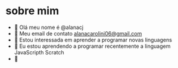# sobre mim

- 👋 Olá meu nome é @alanacj
- 🌱 Meu email de contato alanacarolini06@gmail.com
- 👀 Estou interessada em aprender a programar novas linguagens
- 🌱 Eu estou aprendendo a programar recentemente a linguagem JavaScripth Scratch
- 💞️ 
<!---
alanacj/alanacj is a ✨ special ✨ repository because its `README.md` (this file) appears on your GitHub profile.
You can click the Preview link to take a look at your changes.
--->
